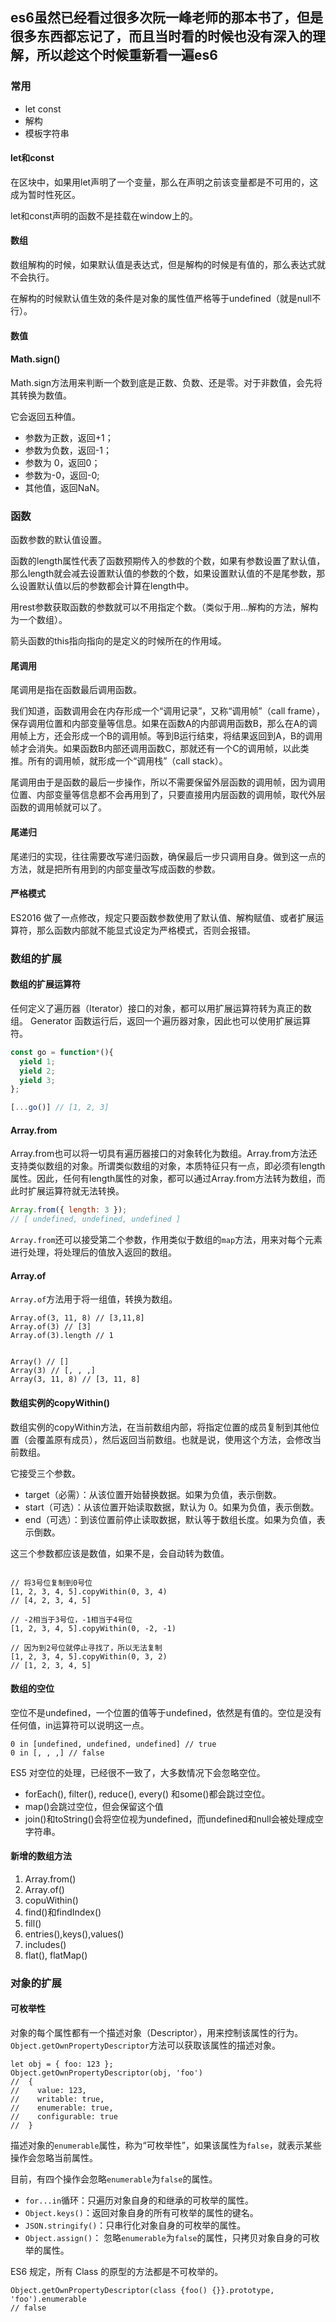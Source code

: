 ## es6虽然已经看过很多次阮一峰老师的那本书了，但是很多东西都忘记了，而且当时看的时候也没有深入的理解，所以趁这个时候重新看一遍es6

### 常用

 - let const
 - 解构
 - 模板字符串


#### let和const

在区块中，如果用let声明了一个变量，那么在声明之前该变量都是不可用的，这成为暂时性死区。

let和const声明的函数不是挂载在window上的。

#### 数组

数组解构的时候，如果默认值是表达式，但是解构的时候是有值的，那么表达式就不会执行。

在解构的时候默认值生效的条件是对象的属性值严格等于undefined（就是null不行）。

#### 数值

#### Math.sign()
Math.sign方法用来判断一个数到底是正数、负数、还是零。对于非数值，会先将其转换为数值。

它会返回五种值。

- 参数为正数，返回+1；
- 参数为负数，返回-1；
- 参数为 0，返回0；
- 参数为-0，返回-0;
- 其他值，返回NaN。

### 函数

函数参数的默认值设置。

函数的length属性代表了函数预期传入的参数的个数，如果有参数设置了默认值，那么length就会减去设置默认值的参数的个数，如果设置默认值的不是尾参数，那么设置默认值以后的参数都会计算在length中。

用rest参数获取函数的参数就可以不用指定个数。（类似于用...解构的方法，解构为一个数组）。

箭头函数的this指向指向的是定义的时候所在的作用域。

#### 尾调用
尾调用是指在函数最后调用函数。

我们知道，函数调用会在内存形成一个“调用记录”，又称“调用帧”（call frame），保存调用位置和内部变量等信息。如果在函数A的内部调用函数B，那么在A的调用帧上方，还会形成一个B的调用帧。等到B运行结束，将结果返回到A，B的调用帧才会消失。如果函数B内部还调用函数C，那就还有一个C的调用帧，以此类推。所有的调用帧，就形成一个“调用栈”（call stack）。

尾调用由于是函数的最后一步操作，所以不需要保留外层函数的调用帧，因为调用位置、内部变量等信息都不会再用到了，只要直接用内层函数的调用帧，取代外层函数的调用帧就可以了。

#### 尾递归
尾递归的实现，往往需要改写递归函数，确保最后一步只调用自身。做到这一点的方法，就是把所有用到的内部变量改写成函数的参数。

#### 严格模式

ES2016 做了一点修改，规定只要函数参数使用了默认值、解构赋值、或者扩展运算符，那么函数内部就不能显式设定为严格模式，否则会报错。

### 数组的扩展

#### 数组的扩展运算符

任何定义了遍历器（Iterator）接口的对象，都可以用扩展运算符转为真正的数组。
Generator 函数运行后，返回一个遍历器对象，因此也可以使用扩展运算符。

```javascript
const go = function*(){
  yield 1;
  yield 2;
  yield 3;
};

[...go()] // [1, 2, 3]
```

#### Array.from

Array.from也可以将一切具有遍历器接口的对象转化为数组。Array.from方法还支持类似数组的对象。所谓类似数组的对象，本质特征只有一点，即必须有length属性。因此，任何有length属性的对象，都可以通过Array.from方法转为数组，而此时扩展运算符就无法转换。

```javascript
Array.from({ length: 3 });
// [ undefined, undefined, undefined ]
```

`Array.from`还可以接受第二个参数，作用类似于数组的`map`方法，用来对每个元素进行处理，将处理后的值放入返回的数组。

#### Array.of

`Array.of`方法用于将一组值，转换为数组。
```
Array.of(3, 11, 8) // [3,11,8]
Array.of(3) // [3]
Array.of(3).length // 1


Array() // []
Array(3) // [, , ,]
Array(3, 11, 8) // [3, 11, 8]
```


#### 数组实例的copyWithin()

数组实例的copyWithin方法，在当前数组内部，将指定位置的成员复制到其他位置（会覆盖原有成员），然后返回当前数组。也就是说，使用这个方法，会修改当前数组。

它接受三个参数。

- target（必需）：从该位置开始替换数据。如果为负值，表示倒数。
- start（可选）：从该位置开始读取数据，默认为 0。如果为负值，表示倒数。
- end（可选）：到该位置前停止读取数据，默认等于数组长度。如果为负值，表示倒数。

这三个参数都应该是数值，如果不是，会自动转为数值。

```

// 将3号位复制到0号位
[1, 2, 3, 4, 5].copyWithin(0, 3, 4)
// [4, 2, 3, 4, 5]

// -2相当于3号位，-1相当于4号位
[1, 2, 3, 4, 5].copyWithin(0, -2, -1)

// 因为到2号位就停止寻找了，所以无法复制
[1, 2, 3, 4, 5].copyWithin(0, 3, 2)
// [1, 2, 3, 4, 5]
```

#### 数组的空位
空位不是undefined，一个位置的值等于undefined，依然是有值的。空位是没有任何值，in运算符可以说明这一点。

```
0 in [undefined, undefined, undefined] // true
0 in [, , ,] // false
```

ES5 对空位的处理，已经很不一致了，大多数情况下会忽略空位。

- forEach(), filter(), reduce(), every() 和some()都会跳过空位。
- map()会跳过空位，但会保留这个值
- join()和toString()会将空位视为undefined，而undefined和null会被处理成空字符串。

#### 新增的数组方法

1. Array.from()
2. Array.of()
3. copuWithin()
4. find()和findIndex()
5. fill()
6. entries(),keys(),values()
7. includes()
8. flat(), flatMap()


### 对象的扩展

#### 可枚举性

对象的每个属性都有一个描述对象（Descriptor），用来控制该属性的行为。`Object.getOwnPropertyDescriptor`方法可以获取该属性的描述对象。
```
let obj = { foo: 123 };
Object.getOwnPropertyDescriptor(obj, 'foo')
//  {
//    value: 123,
//    writable: true,
//    enumerable: true,
//    configurable: true
//  }
```

描述对象的`enumerable`属性，称为“可枚举性”，如果该属性为`false`，就表示某些操作会忽略当前属性。

目前，有四个操作会忽略`enumerable`为`false`的属性。

- `for...in`循环：只遍历对象自身的和继承的可枚举的属性。
- `Object.keys()`：返回对象自身的所有可枚举的属性的键名。
- `JSON.stringify()`：只串行化对象自身的可枚举的属性。
- `Object.assign()`： 忽略`enumerable`为`false`的属性，只拷贝对象自身的可枚举的属性。

ES6 规定，所有 Class 的原型的方法都是不可枚举的。

```
Object.getOwnPropertyDescriptor(class {foo() {}}.prototype, 'foo').enumerable
// false
```





